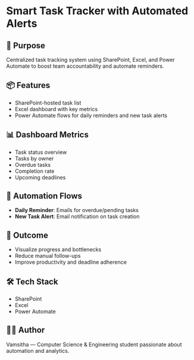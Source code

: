 # Smart Task Tracker with Automated Alerts

## 🚀 Purpose
Centralized task tracking system using SharePoint, Excel, and Power Automate to boost team accountability and automate reminders.

## 📦 Features
- SharePoint-hosted task list
- Excel dashboard with key metrics
- Power Automate flows for daily reminders and new task alerts

## 📊 Dashboard Metrics
- Task status overview
- Tasks by owner
- Overdue tasks
- Completion rate
- Upcoming deadlines

## 🔔 Automation Flows
- **Daily Reminder**: Emails for overdue/pending tasks
- **New Task Alert**: Email notification on task creation

## 🧠 Outcome
- Visualize progress and bottlenecks
- Reduce manual follow-ups
- Improve productivity and deadline adherence

## 🛠 Tech Stack
- SharePoint
- Excel
- Power Automate

## 👩‍💻 Author
Vamsitha — Computer Science & Engineering student passionate about automation and analytics.
